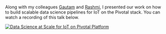 Along with my colleagues [Gautam](https://www.linkedin.com/in/gautamsmuralidhar) and [Rashmi](https://www.linkedin.com/in/rashmi-raghu-3081084), I presented our work on how to build scalable data science pipelines for IoT on the Pivotal stack. You can watch a recording of this talk below.

[![Data Science at Scale for IoT on Pivotal Platform](https://raw.githubusercontent.com/vatsan/vatsan.github.io/master/assets/img/sample/data_science_at_scale_for_IoT_2015.png)](https://www.youtube.com/watch?v=bgOftbw8xRk) 
